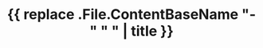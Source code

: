 ---
title: '{{ replace .File.ContentBaseName "-" " " | title }}'
layout: '{{ replace .File.ContentBaseName "-" " " | title }}'
---